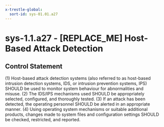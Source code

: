 ```yaml
---
x-trestle-global:
  sort-id: sys-01.01.a27
---
```


# sys-1.1.a27 - \[REPLACE_ME\] Host-Based Attack Detection

## Control Statement

(1) Host-based attack detection systems (also referred to as host-based intrusion detection
systems, IDS, or intrusion prevention systems, IPS) SHOULD be used to monitor system
behaviour for abnormalities and misuse. (2) The IDS/IPS mechanisms used SHOULD be
appropriately selected, configured, and thoroughly tested. (3) If an attack has been detected,
the operating personnel SHOULD be alerted in an appropriate manner.
(4) Using operating system mechanisms or suitable additional products, changes made to system
files and configuration settings SHOULD be checked, restricted, and reported.
